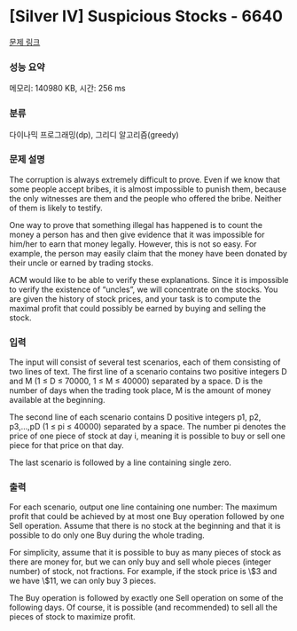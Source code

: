 # [Silver IV] Suspicious Stocks - 6640 

[문제 링크](https://www.acmicpc.net/problem/6640) 

### 성능 요약

메모리: 140980 KB, 시간: 256 ms

### 분류

다이나믹 프로그래밍(dp), 그리디 알고리즘(greedy)

### 문제 설명

<p>The corruption is always extremely difficult to prove. Even if we know that some people accept bribes, it is almost impossible to punish them, because the only witnesses are them and the people who offered the bribe. Neither of them is likely to testify.</p>

<p>One way to prove that something illegal has happened is to count the money a person has and then give evidence that it was impossible for him/her to earn that money legally. However, this is not so easy. For example, the person may easily claim that the money have been donated by their uncle or earned by trading stocks.</p>

<p>ACM would like to be able to verify these explanations. Since it is impossible to verify the existence of “uncles”, we will concentrate on the stocks. You are given the history of stock prices, and your task is to compute the maximal profit that could possibly be earned by buying and selling the stock.</p>

### 입력 

 <p>The input will consist of several test scenarios, each of them consisting of two lines of text. The first line of a scenario contains two positive integers D and M (1 ≤ D ≤ 70000, 1 ≤ M ≤ 40000) separated by a space. D is the number of days when the trading took place, M is the amount of money available at the beginning.</p>

<p>The second line of each scenario contains D positive integers p1, p2, p3,...,pD (1 ≤ pi ≤ 40000) separated by a space. The number pi denotes the price of one piece of stock at day i, meaning it is possible to buy or sell one piece for that price on that day.</p>

<p>The last scenario is followed by a line containing single zero.</p>

### 출력 

 <p>For each scenario, output one line containing one number: The maximum profit that could be achieved by at most one Buy operation followed by one Sell operation. Assume that there is no stock at the beginning and that it is possible to do only one Buy during the whole trading.</p>

<p>For simplicity, assume that it is possible to buy as many pieces of stock as there are money for, but we can only buy and sell whole pieces (integer number) of stock, not fractions. For example, if the stock price is \$3 and we have \$11, we can only buy 3 pieces.</p>

<p>The Buy operation is followed by exactly one Sell operation on some of the following days. Of course, it is possible (and recommended) to sell all the pieces of stock to maximize profit.</p>

